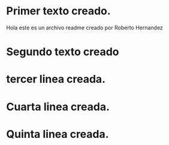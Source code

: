# Primer texto creado.
Hola este es un archivo readme creado por Roberto Hernandez

# Segundo texto creado

# tercer linea creada.

# Cuarta linea creada.

# Quinta linea creada.
